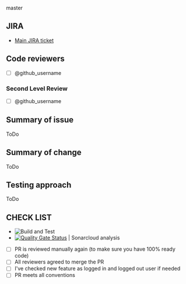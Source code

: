 master
## JIRA

* [Main JIRA ticket](https://jira.softserve.academy/secure/RapidBoard.jspa?rapidView=id)


## Code reviewers

- [ ] @github_username

### Second Level Review

- [ ] @github_username

## Summary of issue

ToDo

## Summary of change

ToDo

## Testing approach

ToDo
## CHECK LIST
- ![Build and Test](https://github.com/ita-social-projects/Fragments-back-end/actions/workflows/CI_release.yaml/badge.svg)
- [![Quality Gate Status](https://sonarcloud.io/api/project_badges/measure?project=ita-social-projects_Fragments-back-end&metric=alert_status)](https://sonarcloud.io/summary/new_code?id=ita-social-projects_Fragments-back-end) | Sonarcloud analysis
- [ ]  PR is reviewed manually again (to make sure you have 100% ready code)
- [ ]  All reviewers agreed to merge the PR
- [ ]  I've checked new feature as logged in and logged out user if needed
- [ ]  PR meets all conventions
